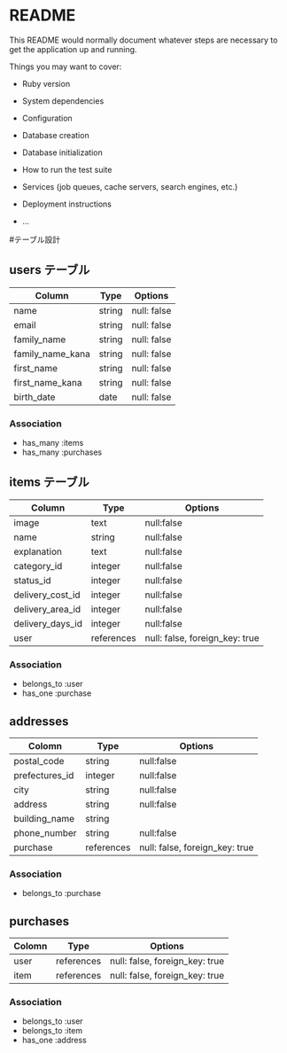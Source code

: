 # README

This README would normally document whatever steps are necessary to get the
application up and running.

Things you may want to cover:

* Ruby version

* System dependencies

* Configuration

* Database creation

* Database initialization

* How to run the test suite

* Services (job queues, cache servers, search engines, etc.)

* Deployment instructions

* ...

#テーブル設計

## users テーブル

| Column           | Type   | Options     |
| ---------------- | ------ | ----------- |
| name             | string | null: false |
| email            | string | null: false |
| family_name      | string | null: false |
| family_name_kana | string | null: false |
| first_name       | string | null: false |
| first_name_kana  | string | null: false |
| birth_date       | date   | null: false |


### Association

- has_many :items
- has_many :purchases

## items テーブル

| Column           | Type       | Options                        |
| ---------------- | ---------- | ------------------------------ |
| image            | text       | null:false                     |
| name             | string     | null:false                     |
| explanation      | text       | null:false                     |
| category_id      | integer    | null:false                     |
| status_id        | integer    | null:false                     |
| delivery_cost_id | integer    | null:false                     |
| delivery_area_id | integer    | null:false                     |
| delivery_days_id | integer    | null:false                     |
| user             | references | null: false, foreign_key: true |

### Association

- belongs_to :user
- has_one :purchase

## addresses

| Colomn          | Type       | Options                        |
| --------------- | ---------- | ------------------------------ |
| postal_code     | string     | null:false                     |
| prefectures_id  | integer    | null:false                     |
| city            | string     | null:false                     |
| address         | string     | null:false                     |
| building_name   | string     |                                |
| phone_number    | string     | null:false                     |
| purchase        | references | null: false, foreign_key: true |

### Association

- belongs_to :purchase


## purchases

| Colomn  | Type       | Options                        |
| ------- | ---------- | ------------------------------ |
| user    | references | null: false, foreign_key: true |
| item    | references | null: false, foreign_key: true |

### Association

- belongs_to :user
- belongs_to :item
- has_one :address